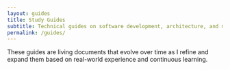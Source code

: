 ```yaml
---
layout: guides
title: Study Guides
subtitle: Technical guides on software development, architecture, and more
permalink: /guides/
---
```


These guides are living documents that evolve over time as I refine and expand them based on real-world experience and continuous learning.
